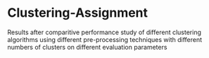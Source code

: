 # Clustering-Assignment
Results after comparitive performance study of different clustering algorithms using different pre-processing techniques with different numbers of clusters on different evaluation parameters
